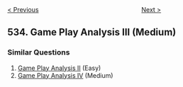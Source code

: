 <!--|This file generated by command(leetcode description); DO NOT EDIT.    |-->
<!--+----------------------------------------------------------------------+-->
<!--|@author    openset <openset.wang@gmail.com>                           |-->
<!--|@link      https://github.com/openset                                 |-->
<!--|@home      https://github.com/openset/leetcode                        |-->
<!--+----------------------------------------------------------------------+-->

[< Previous](https://github.com/openset/leetcode/tree/master/problems/lonely-pixel-ii "Lonely Pixel II")
　　　　　　　　　　　　　　　　
[Next >](https://github.com/openset/leetcode/tree/master/problems/encode-and-decode-tinyurl "Encode and Decode TinyURL")

## 534. Game Play Analysis III (Medium)



### Similar Questions
  1. [Game Play Analysis II](https://github.com/openset/leetcode/tree/master/problems/game-play-analysis-ii) (Easy)
  1. [Game Play Analysis IV](https://github.com/openset/leetcode/tree/master/problems/game-play-analysis-iv) (Medium)
